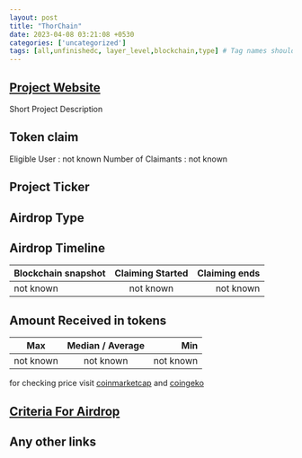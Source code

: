 ```yaml
---
layout: post
title: "ThorChain"
date: 2023-04-08 03:21:08 +0530
categories: ['uncategorized']
tags: [all,unfinishedc, layer_level,blockchain,type] # Tag names should always be lowercase
---
```




## [Project Website](https://thorswap.finance/)

 Short Project Description

## Token claim

Eligible User : not known
Number of Claimants : not known

## Project Ticker

## Airdrop Type

## Airdrop Timeline

| Blockchain snapshot     | Claiming Started           | Claiming ends    |
| ----------------------- |:--------------------------:| ----------------:|
|       not known         |        not known           |   not known      |

## Amount Received in tokens  

| Max        |    Median / Average  |       Min    |
| ---------- |:--------------------:| ------------:|
| not known  |     not known        |  not known   |

for checking price visit [coinmarketcap](https://coinmarketcap.com/currencies/) and [coingeko](https://www.coingecko.com/en/coins/)

## [Criteria For Airdrop](https://thorswap.medium.com/thor-airdrop-announcement-e4bbd0c3f758)

## Any other links
